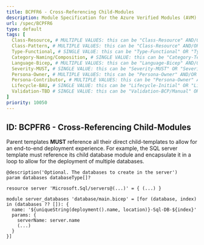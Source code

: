 ```yaml
---
title: BCPFR6 - Cross-Referencing Child-Modules
description: Module Specification for the Azure Verified Modules (AVM) program
url: /spec/BCPFR6
type: default
tags: [
  Class-Resource, # MULTIPLE VALUES: this can be "Class-Resource" AND/OR "Class-Pattern" AND/OR "Class-Utility"
  Class-Pattern, # MULTIPLE VALUES: this can be "Class-Resource" AND/OR "Class-Pattern" AND/OR "Class-Utility"
  Type-Functional, # SINGLE VALUE: this can be "Type-Functional" OR "Type-NonFunctional"
  Category-Naming/Composition, # SINGLE VALUE: this can be "Category-Testing" OR "Category-Telemetry" OR "Category-Contribution/Support" OR "Category-Documentation" OR "Category-CodeStyle" OR "Category-Naming/Composition" OR "Category-Inputs/Outputs" OR "Category-Release/Publishing"
  Language-Bicep, # MULTIPLE VALUES: this can be "Language-Bicep" AND/OR "Language-Terraform"
  Severity-MUST, # SINGLE VALUE: this can be "Severity-MUST" OR "Severity-SHOULD" OR "Severity-MAY"
  Persona-Owner, # MULTIPLE VALUES: this can be "Persona-Owner" AND/OR "Persona-Contributor"
  Persona-Contributor, # MULTIPLE VALUES: this can be "Persona-Owner" AND/OR "Persona-Contributor"
  Lifecycle-BAU, # SINGLE VALUE: this can be "Lifecycle-Initial" OR "Lifecycle-BAU" OR "Lifecycle-EOL"
  Validation-TBD # SINGLE VALUE: this can be "Validation-BCP/Manual" OR "Validation-BCP/CI/Informational" OR "Validation-BCP/CI/Enforced"
]
priority: 10050
---
```


## ID: BCPFR6 - Cross-Referencing Child-Modules

Parent templates **MUST** reference all their direct child-templates to allow for an end-to-end deployment experience.
For example, the SQL server template must reference its child database module and encapsulate it in a loop to allow for the deployment of multiple databases.

```Bicep
@description('Optional. The databases to create in the server')
param databases databaseType[]?

resource server 'Microsoft.Sql/servers@(...)' = { (...) }

module server_databases 'database/main.bicep' = [for (database, index) in (databases ?? []): {
  name: '${uniqueString(deployment().name, location)}-Sql-DB-${index}'
  params: {
    serverName: server.name
    (...)
  }
}]
```
